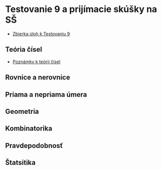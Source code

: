 # Testovanie 9 a prijímacie skúšky na SŠ

* [Zbierka úloh k Testovaniu 9](zu_t9.pdf)

## Teória čísel
* [Poznámky k teórii čísel](teoria_cisel.pdf)

## Rovnice a nerovnice

## Priama a nepriama úmera

## Geometria

## Kombinatorika

## Pravdepodobnosť

## Štatsitika